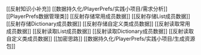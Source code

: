 [[反射知识小补充]]
[[数据持久化/PlayerPrefs/实践小项目/需求分析]]
[[PlayerPrefs数据管理类]]
[[反射存储常用成员数据]]
[[反射存储List成员数据]]
[[反射存储Dictionary成员数据]]
[[反射存储自定义类成员数据]]
[[反射读取常用成员数据]]
[[反射读取List成员数据]]
[[反射读取Dictionary成员数据]]
[[反射读取自定义类成员数据]]
[[加密思路]]
[[数据持久化/PlayerPrefs/实践小项目/生成资源包]]